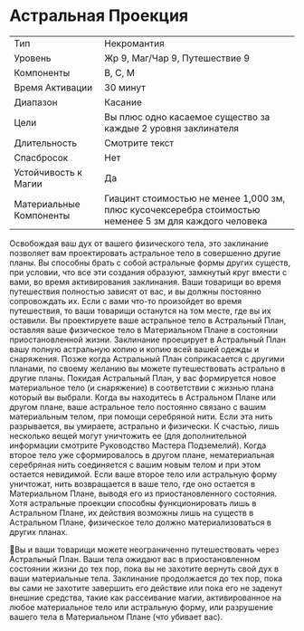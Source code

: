 
# Астральная Проекция

| | |
|---|---|
|Тип|Некромантия|
|Уровень| Жр 9, Маг/Чар 9, Путешествие 9|
|Компоненты| В, С, М|
|Время Активации| 30 минут|
|Диапазон| Касание|
|Цели| Вы плюс одно касаемое существо за каждые 2 уровня заклинателя|
|Длительность| Смотрите текст|
|Спасбросок| Нет|
|Устойчивость к Магии| Да|
|Материальные Компоненты| Гиацинт стоимостью не менее 1,000 зм, плюс кусочексеребра стоимостью неменее 5 зм для каждого человека|

Освобождая ваш дух от вашего физического тела, это заклинание позволяет
вам проектировать астральное тело в
совершенно другие планы. Вы способны брать с собой астральные формы
других существ, при условии, что все
эти создания образуют, замкнутый круг
вмести с вами, во время активирования
заклинания. Ваши товарищи во время
путешествия полностью зависят от вас,
и вы должны постоянно сопровождать
их. Если с вами что-то произойдет во
время путешествия, то ваши товарищи
останутся на том месте, где вы их оставили.
Вы проектируете ваше астральное
тело в Астральный План, оставляя ваше
физическое тело в Материальном Плане
в состоянии приостановленной жизни.
Заклинание проецирует в Астральный
План вашу полную астральную копию
и копию всей вашей одежды и снаряжения. Позже когда Астральный План
соприкасается с другими планами, по
своему желанию вы можете путешествовать астрально в другие планы.
Покидая Астральный План, у вас формируется новое материальное тело (и
снаряжение) в соответствии с жизнью
плана который вы выбрали.
Когда вы находитесь в Астральном
Плане или другом плане, ваше астральное тело постоянно связано с вашим
материальным телом, при помощи серебряной нити. Если эта нить разрывается,
вы умираете, астрально и физически. К
счастью, лишь несколько вещей могут
уничтожить ее (для дополнительной
информации смотрите Руководство Мастера Подземелий). Когда второе тело
уже сформировалось в другом плане,
нематериальная серебряная нить соединяется с вашим новым телом и при этом
остается невидимой. Если ваше второе
тело или астральную форму уничтожат,
нить возвращается в ваше тело, где оно
остается в Материальном Плане, выводя его из приостановленного состояния.
Хотя астральные проекции способны
функционировать лишь в Астральном
Плане, их действия возможны лишь на
существ в Астральном Плане, физическое тело должно материализоваться в
других планах.

Вы и ваши товарищи можете неограниченно путешествовать через
Астральный План. Ваши тела ожидают вас в приостановленном состоянии
жизни до тех пор, пока вы не захотите
вернуть свой дух в ваши материальные тела. Заклинание продолжается до
тех пор, пока вы сами не захотите завершить его действие или пока его не
заденут внешние средства, такие как
рассеивание магии, активированное на
любое материальное тело или астральную форму, или разрушение вашего
тела в Материальном Плане (что убивает вас).
